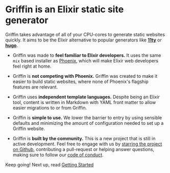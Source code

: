 # Griffin is an Elixir static site generator
Griffin takes advantage of all of your CPU-cores to generate static websites quickly.
It aims to be the Elixir alternative to popular generators like **[11ty][11ty]** or **[hugo][hugo]**.

* Griffin was made to **feel familiar to Elixir developers.**
It uses the same `mix` based installer as [Phoenix][phoenix], which will make
Elixir web developers feel right at home.

* Griffin is **not competing with Phoenix.**
Griffin was created to make it easier to build static websites,
where none of Phoenix's flagship features are relevant.

* Griffin uses **independent template languages.**
Despite being an Elixir tool, content is written in Markdown with YAML
front matter to allow easier migrations to or from Griffin.

* Griffin is **simple to use.**
We lower the barrier to entry by using sensible defaults
and minimizing the amount of configuration needed to set up a Griffin website.

* Griffin is **built by the community.**
This is a new project that is still in active development.
Feel free to engage with us by [starring the project on Github][griffin-github],
contributing a pull-request or helping answer questions,
making sure to follow our [code of conduct][code-of-conduct].


Keep going! Next up, read [Getting Started](getting_started.html)

[phoenix]: https://hexdocs.pm/phoenix/
[11ty]: https://www.11ty.dev/
[hugo]: https://gohugo.io/
[griffin-github]: https://github.com/elixir-griffin/griffin
[code-of-conduct]: https://github.com/elixir-griffin/griffin/blob/main/CODE_OF_CONDUCT.md